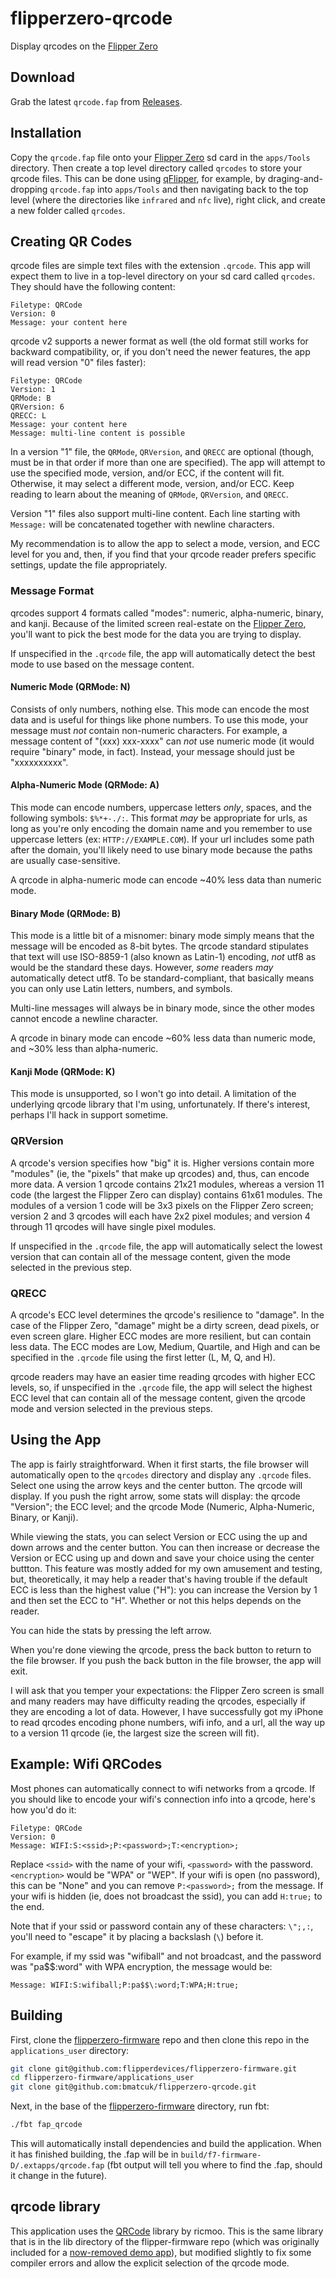 # flipperzero-qrcode
Display qrcodes on the [Flipper Zero]

## Download
Grab the latest `qrcode.fap` from [Releases].

## Installation
Copy the `qrcode.fap` file onto your [Flipper Zero] sd card in the `apps/Tools`
directory. Then create a top level directory called `qrcodes` to store your
qrcode files. This can be done using [qFlipper], for example, by
draging-and-dropping `qrcode.fap` into `apps/Tools` and then navigating back to
the top level (where the directories like `infrared` and `nfc` live), right
click, and create a new folder called `qrcodes`.

## Creating QR Codes
qrcode files are simple text files with the extension `.qrcode`. This app will
expect them to live in a top-level directory on your sd card called `qrcodes`.
They should have the following content:

```
Filetype: QRCode
Version: 0
Message: your content here
```

qrcode v2 supports a newer format as well (the old format still works for
backward compatibility, or, if you don't need the newer features, the app will
read version "0" files faster):

```
Filetype: QRCode
Version: 1
QRMode: B
QRVersion: 6
QRECC: L
Message: your content here
Message: multi-line content is possible
```

In a version "1" file, the `QRMode`, `QRVersion`, and `QRECC` are optional
(though, must be in that order if more than one are specified). The app will
attempt to use the specified mode, version, and/or ECC, if the content will
fit. Otherwise, it may select a different mode, version, and/or ECC. Keep
reading to learn about the meaning of `QRMode`, `QRVersion`, and `QRECC`.

Version "1" files also support multi-line content. Each line starting with
`Message:` will be concatenated together with newline characters.

My recommendation is to allow the app to select a mode, version, and ECC level
for you and, then, if you find that your qrcode reader prefers specific
settings, update the file appropriately.

### Message Format
qrcodes support 4 formats called "modes": numeric, alpha-numeric, binary, and
kanji. Because of the limited screen real-estate on the [Flipper Zero], you'll
want to pick the best mode for the data you are trying to display.

If unspecified in the `.qrcode` file, the app will automatically detect the
best mode to use based on the message content.

#### Numeric Mode (QRMode: N)
Consists of only numbers, nothing else. This mode can encode the most data and
is useful for things like phone numbers. To use this mode, your message must
_not_ contain non-numeric characters. For example, a message content of "(xxx)
xxx-xxxx" can _not_ use numeric mode (it would require "binary" mode, in fact).
Instead, your message should just be "xxxxxxxxxx".

#### Alpha-Numeric Mode (QRMode: A)
This mode can encode numbers, uppercase letters *only*, spaces, and the
following symbols: `$%*+-./:`. This format _may_ be appropriate for urls, as
long as you're only encoding the domain name and you remember to use uppercase
letters (ex: `HTTP://EXAMPLE.COM`). If your url includes some path after the
domain, you'll likely need to use binary mode because the paths are usually
case-sensitive.

A qrcode in alpha-numeric mode can encode ~40% less data than numeric mode.

#### Binary Mode (QRMode: B)
This mode is a little bit of a misnomer: binary mode simply means that the
message will be encoded as 8-bit bytes. The qrcode standard stipulates that
text will use ISO-8859-1 (also known as Latin-1) encoding, _not_ utf8 as would
be the standard these days. However, _some_ readers _may_ automatically detect
utf8. To be standard-compliant, that basically means you can only use Latin
letters, numbers, and symbols.

Multi-line messages will always be in binary mode, since the other modes cannot
encode a newline character.

A qrcode in binary mode can encode ~60% less data than numeric mode, and ~30%
less than alpha-numeric.

#### Kanji Mode (QRMode: K)
This mode is unsupported, so I won't go into detail. A limitation of the
underlying qrcode library that I'm using, unfortunately. If there's interest,
perhaps I'll hack in support sometime.

### QRVersion
A qrcode's version specifies how "big" it is. Higher versions contain more
"modules" (ie, the "pixels" that make up qrcodes) and, thus, can encode more
data. A version 1 qrcode contains 21x21 modules, whereas a version 11 code (the
largest the Flipper Zero can display) contains 61x61 modules. The modules of a
version 1 code will be 3x3 pixels on the Flipper Zero screen; version 2 and 3
qrcodes will each have 2x2 pixel modules; and version 4 through 11 qrcodes will
have single pixel modules.

If unspecified in the `.qrcode` file, the app will automatically select the
lowest version that can contain all of the message content, given the mode
selected in the previous step.

### QRECC
A qrcode's ECC level determines the qrcode's resilience to "damage". In the
case of the Flipper Zero, "damage" might be a dirty screen, dead pixels, or
even screen glare. Higher ECC modes are more resilient, but can contain less
data. The ECC modes are Low, Medium, Quartile, and High and can be specified in
the `.qrcode` file using the first letter (L, M, Q, and H).

qrcode readers may have an easier time reading qrcodes with higher ECC levels,
so, if unspecified in the `.qrcode` file, the app will select the highest ECC
level that can contain all of the message content, given the qrcode mode and
version selected in the previous steps.

## Using the App
The app is fairly straightforward. When it first starts, the file browser will
automatically open to the `qrcodes` directory and display any `.qrcode` files.
Select one using the arrow keys and the center button. The qrcode will display.
If you push the right arrow, some stats will display: the qrcode "Version"; the
ECC level; and the qrcode Mode (Numeric, Alpha-Numeric, Binary, or Kanji).

While viewing the stats, you can select Version or ECC using the up and down
arrows and the center button. You can then increase or decrease the Version or
ECC using up and down and save your choice using the center buttton. This
feature was mostly added for my own amusement and testing, but, theoretically,
it may help a reader that's having trouble if the default ECC is less than the
highest value ("H"): you can increase the Version by 1 and then set the ECC to
"H". Whether or not this helps depends on the reader.

You can hide the stats by pressing the left arrow.

When you're done viewing the qrcode, press the back button to return to the
file browser. If you push the back button in the file browser, the app will
exit.

I will ask that you temper your expectations: the Flipper Zero screen is small
and many readers may have difficulty reading the qrcodes, especially if they
are encoding a lot of data. However, I have successfully got my iPhone to read
qrcodes encoding phone numbers, wifi info, and a url, all the way up to a
version 11 qrcode (ie, the largest size the screen will fit).

## Example: Wifi QRCodes
Most phones can automatically connect to wifi networks from a qrcode. If you
should like to encode your wifi's connection info into a qrcode, here's how
you'd do it:

```
Filetype: QRCode
Version: 0
Message: WIFI:S:<ssid>;P:<password>;T:<encryption>;
```

Replace `<ssid>` with the name of your wifi, `<password>` with the password.
`<encryption>` would be "WPA" or "WEP". If your wifi is open (no password),
this can be "None" and you can remove `P:<password>;` from the message. If your
wifi is hidden (ie, does not broadcast the ssid), you can add `H:true;` to the
end.

Note that if your ssid or password contain any of these characters: `\";,:`,
you'll need to "escape" it by placing a backslash (`\`) before it.

For example, if my ssid was "wifiball" and not broadcast, and the password was
"pa$$:word" with WPA encryption, the message would be:

```
Message: WIFI:S:wifiball;P:pa$$\:word;T:WPA;H:true;
```

## Building
First, clone the [flipperzero-firmware] repo and then clone this repo in the
`applications_user` directory:

```bash
git clone git@github.com:flipperdevices/flipperzero-firmware.git
cd flipperzero-firmware/applications_user
git clone git@github.com:bmatcuk/flipperzero-qrcode.git
```

Next, in the base of the [flipperzero-firmware] directory, run fbt:

```bash
./fbt fap_qrcode
```

This will automatically install dependencies and build the application. When it
has finished building, the .fap will be in
`build/f7-firmware-D/.extapps/qrcode.fap` (fbt output will tell you where to
find the .fap, should it change in the future).

## qrcode library
This application uses the [QRCode] library by ricmoo. This is the same library
that is in the lib directory of the flipper-firmware repo (which was originally
included for a [now-removed demo app]), but modified slightly to fix some
compiler errors and allow the explicit selection of the qrcode mode.

[now-removed demo app]: https://github.com/flipperdevices/flipperzero-firmware/pull/160/files
[flipperzero-firmware]: https://github.com/flipperdevices/flipperzero-firmware
[Flipper Zero]: https://flipperzero.one/
[QRCode]: https://github.com/ricmoo/QRCode
[qFlipper]: https://docs.flipperzero.one/qflipper
[Releases]: https://github.com/bmatcuk/flipperzero-qrcode/releases/latest
